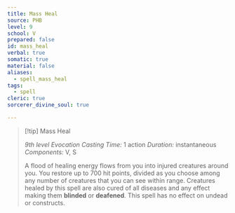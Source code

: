 ```yaml
---
title: Mass Heal
source: PHB
level: 9
school: V
prepared: false
id: mass_heal
verbal: true
somatic: true
material: false
aliases:
  - spell_mass_heal
tags:
  - spell
cleric: true
sorcerer_divine_soul: true

---
```

>[!tip] Mass Heal
>
> *9th level Evocation*
> *Casting Time:* 1 action
> *Duration:* instantaneous
> *Components:* V, S
>
>A flood of healing energy flows from you into injured creatures around you. You restore up to 700 hit points, divided as you choose among any number of creatures that you can see within range. Creatures healed by this spell are also cured of all diseases and any effect making them **blinded** or **deafened**. This spell has no effect on undead or constructs.
>

